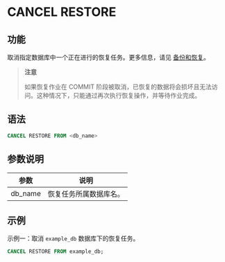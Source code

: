 # CANCEL RESTORE

## 功能

取消指定数据库中一个正在进行的恢复任务。更多信息，请见 [备份和恢复](../../../administration/Backup_and_restore.md)。

> **注意**
>
> 如果恢复作业在 COMMIT 阶段被取消，已恢复的数据将会损坏且无法访问。这种情况下，只能通过再次执行恢复操作，并等待作业完成。

## 语法

```SQL
CANCEL RESTORE FROM <db_name>
```

## 参数说明

| **参数** | **说明**               |
| -------- | ---------------------- |
| db_name  | 恢复任务所属数据库名。 |

## 示例

示例一：取消 `example_db` 数据库下的恢复任务。

```SQL
CANCEL RESTORE FROM example_db;
```
